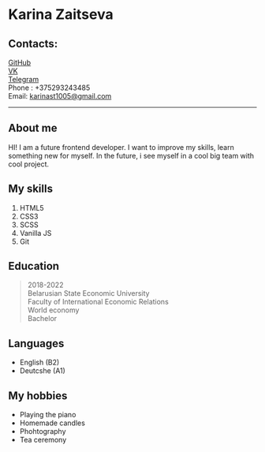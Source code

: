 # Karina Zaitseva
## Contacts: 
[GitHub](github.com/kzaytseva1005) \
[VK](vk.com/id160068123) \
[Telegram](t.me/karina_maff) \
Phone : +375293243485 \
Email: karinast1005@gmail.com 
***
## About me
HI! I am a future frontend developer. I want to improve my skills, learn something new for myself. In the future, i see myself in a cool big team with cool project.
## My skills
1) HTML5
2) CSS3
3) SCSS
4) Vanilla JS
5) Git
## Education
> 2018-2022\
> Belarusian State Economic University\
> Faculty of International Economic Relations\
> World economy\
> Bachelor
## Languages
- English (B2)
- Deutcshe (A1)
## My hobbies
- Playing the piano
- Homemade candles
- Phohtography
- Tea ceremony